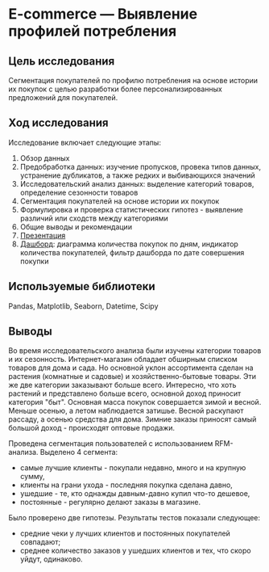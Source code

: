 # E-commerce — Выявление профилей потребления

## Цель исследования

Сегментация покупателей по профилю потребления на основе истории их покупок с целью разработки более персонализированных предложений для покупателей.

## Ход исследования

Исследование включает следующие этапы:

1. Обзор данных
2. Предобработка данных: изучение пропусков, провека типов данных, устранение дубликатов, а также редких и выбивающихся значений
3. Исследовательский анализ данных: выделение категорий товаров, определение сезонности товаров
4. Сегментация покупателей на основе истории их покупок
5. Формулировка и проверка статистических гипотез - выявление различий или сходств между категориями
6. Общие выводы и рекомендации
7. [Презентация](https://disk.yandex.ru/i/2JUOOtgXjbjuBw)
8. [Дашборд](https://public.tableau.com/views/E-commerce_Final_Mukhina/Dashboard1?:language=en-US&:display_count=n&:origin=viz_share_link): диаграмма количества покупок по дням, индикатор количества покупателей, фильтр дашборда по дате совершения покупки

## Используемые библиотеки

Pandas, Matplotlib, Seaborn, Datetime, Scipy

## Выводы

Во время исследовательского анализа были изучены категории товаров и их сезонность. Интернет-магазин обладает обширным списком товаров для дома и сада. Но основной уклон ассортимента сделан на растения (комнатные и садовые) и хозяйственно-бытовые товары. Эти же две категории заказывают больше всего. Интересно, что хоть растений и представлено больше всего, основной доход приносит категория "быт". Основная масса покупок совершается зимой и весной. Меньше осенью, а летом наблюдается затишье. Весной раскупают рассаду, а осенью средства для дома. Зимние заказы приносят самый большой доход - происходят оптовые продажи.

Проведена сегментация пользователей с использованием RFM-анализа. Выделено 4 сегмента:
- самые лучшие клиенты - покупали недавно, много и на крупную сумму,
- клиенты на грани ухода - последняя покупка сделана давно,
- ушедшие - те, кто однажды давным-давно купил что-то дешевое,
- постоянные - регулярно делают заказы в магазине.

Было проверено две гипотезы. Результаты тестов показали следующее:
- средние чеки у лучших клиентов и постоянных покупателей совпадают;
- среднее количество заказов у ушедших клиентов и тех, что скоро уйдут, одинаково.
